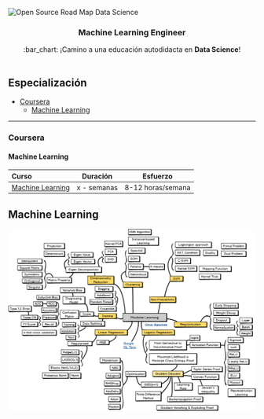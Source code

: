 ![Open Source Road Map Data Science](../images/foto-github.png)

<h3 align="center">Machine Learning Engineer</h3>
<p align="center">
  :bar_chart: ¡Camino a una educación autodidacta en <strong>Data Science</strong>!
  <br><br>
</p>


## Especialización

* [Coursera](#coursera)
    * [Machine Learning](#machine-learning)

---


### Coursera

#### Machine Learning
Curso | Duración | Esfuerzo
:-- | :--: | :--: 
[Machine Learning](https://www.coursera.org/specializations/machine-learning)| x - semanas | 8-12 horas/semana

## Machine Learning
![](../../images/ml.png)
